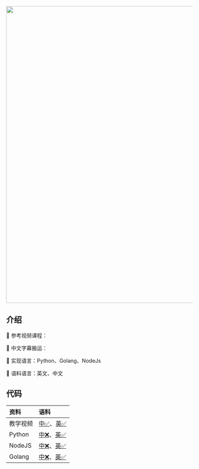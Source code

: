 
<div align="center">
	<a href='https://learn.deeplearning.ai/chatgpt-prompt-eng/lesson/1/introduction' target="_blank" rel="noopener noreferrer">
	<img src="https://user-images.githubusercontent.com/110169811/245044407-3f1de2a3-d089-42b0-8af7-ab2454b293e3.png" width="800" >
	</a>
</div>



## 介绍

🥐 参考视频课程：

🍔 中文字幕搬运：

🥪 实现语言：Python、Golang、NodeJs

🍗 语料语言：英文、中文

## 代码
| 资料     | 语料                                                                                                                                                 |
|:-------|:---------------------------------------------------------------------------------------------------------------------------------------------------|
| 教学视频   | <a href="https://www.bilibili.com/video/BV1No4y1t7Zn">中✅</a>、<a href="https://learn.deeplearning.ai/chatgpt-prompt-eng/lesson/2/guidelines">英✅</a> |
| Python | <a href="#">中❌</a>、<a href="./python/en/guidelines.ipynb">英✅</a>                                                                                   |
| NodeJS | <a href="#">中❌</a>、<a href="./nodejs/en/readme.md">英✅</a>                                                                                                             
| Golang | <a href="#">中❌</a>、<a href="./golang/en/guidelines.go">英✅</a>                                                                                      |

